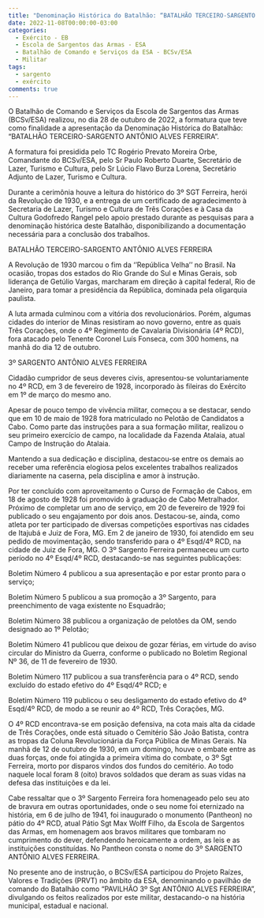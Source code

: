 ```yaml
---
title: "Denominação Histórica do Batalhão: “BATALHÃO TERCEIRO-SARGENTO ANTÔNIO ALVES FERREIRA”"
date: 2022-11-08T00:00:00-03:00
categories:
  - Exército - EB
  - Escola de Sargentos das Armas - ESA
  - Batalhão de Comando e Serviços da ESA - BCSv/ESA
  - Militar
tags:
  - sargento
  - exército
comments: true
---
```

O Batalhão de Comando e Serviços da Escola de Sargentos das Armas (BCSv/ESA) realizou, no dia 28 de outubro de 2022, a formatura que teve como finalidade a apresentação da Denominação Histórica do Batalhão: “BATALHÃO TERCEIRO-SARGENTO ANTÔNIO ALVES FERREIRA”.

A formatura foi presidida pelo TC Rogério Prevato Moreira Orbe, Comandante do BCSv/ESA, pelo Sr Paulo Roberto Duarte, Secretário de Lazer, Turismo e Cultura, pelo Sr Lúcio Flavo Burza Lorena, Secretário Adjunto de Lazer, Turismo e Cultura.

Durante a cerimônia houve a leitura do histórico do 3º SGT Ferreira, herói da Revolução de 1930, e a entrega de um certificado de agradecimento à Secretaria de Lazer, Turismo e Cultura de Três Corações e à Casa da Cultura Godofredo Rangel pelo apoio prestado durante as pesquisas para a denominação histórica deste Batalhão, disponibilizando a documentação necessária para a conclusão dos trabalhos.

BATALHÃO TERCEIRO-SARGENTO ANTÔNIO ALVES FERREIRA

A Revolução de 1930 marcou o fim da ‘’República Velha’’ no Brasil. Na ocasião, tropas dos estados do Rio Grande do Sul e Minas Gerais, sob liderança de Getúlio Vargas, marcharam em direção à capital federal, Rio de Janeiro, para tomar a presidência da República, dominada pela oligarquia paulista.

A luta armada culminou com a vitória dos revolucionários. Porém, algumas cidades do interior de Minas resistiram ao novo governo, entre as quais Três Corações, onde o 4º Regimento de Cavalaria Divisionária (4º RCD), fora atacado pelo Tenente Coronel Luís Fonseca, com 300 homens, na manhã do dia 12 de outubro.

3º SARGENTO ANTÔNIO ALVES FERREIRA

Cidadão cumpridor de seus deveres civis, apresentou-se voluntariamente no 4º RCD, em 3 de fevereiro de 1928, incorporado às fileiras do Exército em 1º de março do mesmo ano.

Apesar de pouco tempo de vivência militar, começou a se destacar, sendo que em 10 de maio de 1928 fora matriculado no Pelotão de Candidatos a Cabo. Como parte das instruções para a sua formação militar, realizou o seu primeiro exercício de campo, na localidade da Fazenda Atalaia, atual Campo de Instrução do Atalaia.

Mantendo a sua dedicação e disciplina, destacou-se entre os demais ao receber uma referência elogiosa pelos excelentes trabalhos realizados diariamente na caserna, pela disciplina e amor à instrução.

 Por ter concluído com aproveitamento o Curso de Formação de Cabos, em 18 de agosto de 1928 foi promovido à graduação de Cabo Metralhador. Próximo de completar um ano de serviço, em 20 de fevereiro de 1929 foi publicado o seu engajamento por dois anos. Destacou-se, ainda, como atleta por ter participado de diversas competições esportivas nas cidades de Itajubá e Juiz de Fora, MG. Em 2 de janeiro de 1930, foi atendido em seu pedido de movimentação, sendo transferido para o 4º Esqd/4º RCD, na cidade de Juiz de Fora, MG. O 3º Sargento Ferreira permaneceu um curto período no 4º Esqd/4º RCD, destacando-se nas seguintes publicações:

Boletim Número 4 publicou a sua apresentação e por estar pronto para o serviço;

Boletim Número 5 publicou a sua promoção a 3º Sargento, para preenchimento de vaga existente no Esquadrão;

Boletim Número 38 publicou a organização de pelotões da OM, sendo designado ao 1º Pelotão;

Boletim Número 41 publicou que deixou de gozar férias, em virtude do aviso circular do Ministro da Guerra, conforme o publicado no Boletim Regional Nº 36, de 11 de fevereiro de 1930.

Boletim Número 117 publicou a sua transferência para o 4º RCD, sendo excluído do estado efetivo do 4º Esqd/4º RCD; e

Boletim Número 119 publicou o seu desligamento do estado efetivo do 4º Esqd/4º RCD, de modo a se reunir ao 4º RCD, Três Corações, MG.

O 4º RCD encontrava-se em posição defensiva, na cota mais alta da cidade de Três Corações, onde está situado o Cemitério São João Batista, contra as tropas da Coluna Revolucionária da Força Pública de Minas Gerais. Na manhã de 12 de outubro de 1930, em um domingo, houve o embate entre as duas forças, onde foi atingida a primeira vítima do combate, o 3º Sgt Ferreira, morto por disparos vindos dos fundos do cemitério. Ao todo naquele local foram 8 (oito) bravos soldados que deram as suas vidas na defesa das instituições e da lei.

Cabe ressaltar que o 3º Sargento Ferreira fora homenageado pelo seu ato de bravura em outras oportunidades, onde o seu nome foi eternizado na história, em 6 de julho de 1941, foi inaugurado o monumento (Pantheon) no pátio do 4º RCD, atual Pátio Sgt Max Wolff Filho, da Escola de Sargentos das Armas, em homenagem aos bravos militares que tombaram no cumprimento do dever, defendendo heroicamente a ordem, as leis e as instituições constituídas. No Pantheon consta o nome do 3º SARGENTO ANTÔNIO ALVES FERREIRA.

No presente ano de instrução, o BCSv/ESA participou do Projeto Raízes, Valores e Tradições (PRVT) no âmbito da ESA, denominando o pavilhão de comando do Batalhão como “PAVILHÃO 3º Sgt ANTÔNIO ALVES FERREIRA”, divulgando os feitos realizados por este militar, destacando-o na história municipal, estadual e nacional.
